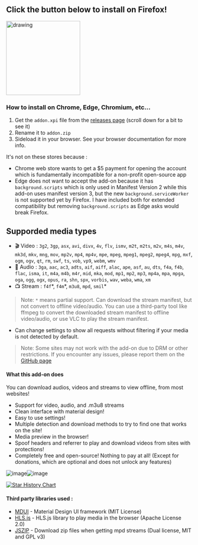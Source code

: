 ## Click the button below to install on Firefox!

<a href="https://addons.mozilla.org/addon/media-downloader-unleashed?utm_source=github"><img src="https://blog.mozilla.org/addons/files/2020/04/get-the-addon-fx-apr-2020.svg" alt="drawing" width="200"/></a>

### How to install on Chrome, Edge, Chromium, etc...
1. Get the `addon.xpi` file from the [releases page](https://github.com/helloyanis/media-downloader-unleashed/releases) (scroll down for a bit to see it)
2. Rename it to `addon.zip`
3. Sideload it in your browser. See your browser documentation for more info.

It's not on these stores because :
- Chrome web store wants to get a $5 payment for opening the account which is fundamentally incompatible for a non-profit open-source app
- Edge does not want to accept the add-on because it has `background.scripts` which is only used in Manifest Version 2 while this add-on uses manifest version 3, but the new `background.serviceWorker` is not supported yet by Firefox. I have included both for extended compatibility but removing `background.scripts` as Edge asks would break Firefox.

## Supporded media types

- 🎬 Video : `3g2`, `3gp`, `asx`, `avi`, `divx`, `4v`, `flv`, `ismv`, `m2t`, `m2ts`, `m2v`, `m4s`, `m4v`, `mk3d`, `mkv`, `mng`, `mov`, `mp2v`, `mp4`, `mp4v`, `mpe`, `mpeg`, `mpeg1`, `mpeg2`, `mpeg4`, `mpg`, `mxf`, `ogm`, `ogv`, `qt`, `rm`, `swf`, `ts`, `vob`, `vp9`, `webm`, `wmv`
- 🎵 Audio : `3ga`, `aac`, `ac3`, `adts`, `aif`, `aiff`, `alac`, `ape`, `asf`, `au`, `dts`, `f4a`, `f4b`, `flac`, `isma`, `it`, `m4a`, `m4b`, `m4r`, `mid`, `mka`, `mod`, `mp1`, `mp2`, `mp3`, `mp4a`, `mpa`, `mpga`, `oga`, `ogg`, `ogx`, `opus`, `ra`, `shn`, `spx`, `vorbis`, `wav`, `weba`, `wma`, `xm`
- 📺 Stream : `f4f`\*, `f4m`\*, `m3u8`, `mpd`, `smil`\*

> Note: `*` means partial support. Can download the stream manifest, but not convert to offline video/audio. You can use a third-party tool like ffmpeg to convert the downloaded stream manifest to offline video/audio, or use VLC to play the stream manifest.

- Can change settings to show all requests without filtering if your media is not detected by default.

> Note: Some sites may not work with the add-on due to DRM or other restrictions. If you encounter any issues, please report them on the [GitHub page](https://github.com/helloyanis/media-downloader-unleashed/issues)

#### What this add-on does

You can download audios, videos and streams to view offline, from most websites!

- Support for video, audio, and .m3u8 streams
- Clean interface with material design!
- Easy to use settings!
- Multiple detection and download methods to try to find one that works on the site!
- Media preview in the browser!
- Spoof headers and referrer to play and download videos from sites with protections!
- Completely free and open-source! Nothing to pay at all! (Except for donations, which are optional and does not unlock any features)

![image](https://github.com/user-attachments/assets/8fd28749-a1fa-4ca2-bcdd-c32acad89cfc)![image](https://github.com/user-attachments/assets/8e2619ca-d064-4705-9999-bf862f5379c8)

<a href="https://www.star-history.com/#helloyanis/media-downloader-unleashed&Date">
 <picture>
   <source media="(prefers-color-scheme: dark)" srcset="https://api.star-history.com/svg?repos=helloyanis/media-downloader-unleashed&type=Date&theme=dark" />
   <source media="(prefers-color-scheme: light)" srcset="https://api.star-history.com/svg?repos=helloyanis/media-downloader-unleashed&type=Date" />
   <img alt="Star History Chart" src="https://api.star-history.com/svg?repos=helloyanis/media-downloader-unleashed&type=Date" />
 </picture>
</a>

#### Third party libraries used :

- [MDUI](https://www.mdui.org/en/) - Material Design UI framework (MIT License)
- [HLS.js](https://github.com/video-dev/hls.js/) - HLS.js library to play media in the browser (Apache License 2.0) 
- [JSZIP](https://github.com/Stuk/jszip) - Download zip files when getting mpd streams (Dual license, MIT and GPL v3)
